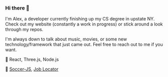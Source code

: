 ### Hi there 👋
I'm Alex, a developer currently finishing up my CS degree in upstate NY. Check out my website (constantly a work in progress) or stick around a look through my repos. 

I'm always down to talk about music, movies, or some new technology/framework that just came out. Feel free to reach out to me if you want.

🌱 React, Three.js, Node.js

🔭 [Soccer-JS](https://github.com/alex-zaykowski/Soccer-JS), [Job Locator](https://github.com/alex-zaykowski/REST_API)
<!--
**alex-zaykowski/alex-zaykowski** is a ✨ _special_ ✨ repository because its `README.md` (this file) appears on your GitHub profile.

Here are some ideas to get you started:

- 🔭 I’m currently working on ...
- 🌱 I’m currently learning ...
- 👯 I’m looking to collaborate on ...
- 🤔 I’m looking for help with ...
- 💬 Ask me about ...
- 📫 How to reach me: ...
- 😄 Pronouns: ...
- ⚡ Fun fact: ...
-->
